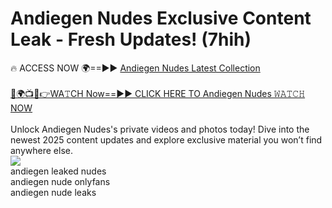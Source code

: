 # Andiegen Nudes Exclusive Content Leak - Fresh Updates! (7hih)

🔥 ACCESS NOW 🌍==►► <a href="https://tinyurl.com/2mz8nhtm" rel="nofollow">Andiegen Nudes Latest Collection</a>
<br><br>
[🔴🌍📺📱👉WA𝚃CH Now==►► CLICK HERE TO Andiegen Nudes 𝚆𝙰𝚃𝙲𝙷 NOW](https://tinyurl.com/2mz8nhtm)
<br><br>
Unlock Andiegen Nudes's private videos and photos today! Dive into the newest 2025 content updates and explore exclusive material you won’t find anywhere else.
<br>
<a href="https://tinyurl.com/2mz8nhtm" rel="nofollow" data-target="animated-image.originalLink"><img src="https://camo.githubusercontent.com/8a4f000d20f83aca3bf7ec5f350d767afa0574a8a352519fd8cfa583a6f93a33/68747470733a2f2f692e696d6775722e636f6d2f644a486b345a712e676966" data-canonical-src="https://i.imgur.com/dJHk4Zq.gif" style="max-width: 100%; display: inline-block;" data-target="animated-image.originalImage"></a>
<br>
andiegen leaked nudes<br>
andiegen nude onlyfans<br>
andiegen nude leaks